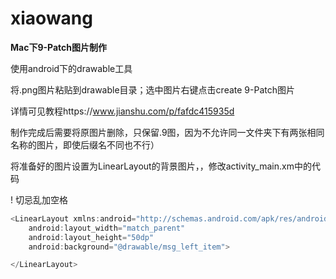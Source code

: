 # xiaowang
**Mac下9-Patch图片制作**

使用android下的drawable工具

将.png图片粘贴到drawable目录；选中图片右键点击create 9-Patch图片

详情可见教程https://www.jianshu.com/p/fafdc415935d

制作完成后需要将原图片删除，只保留.9图，因为不允许同一文件夹下有两张相同名称的图片，即使后缀名不同也不行）

将准备好的图片设置为LinearLayout的背景图片，，修改activity_main.xm中的代码

!	切忌乱加空格

```kotlin
<LinearLayout xmlns:android="http://schemas.android.com/apk/res/android"
    android:layout_width="match_parent"
    android:layout_height="50dp" 
    android:background="@drawable/msg_left_item">

</LinearLayout>
```

